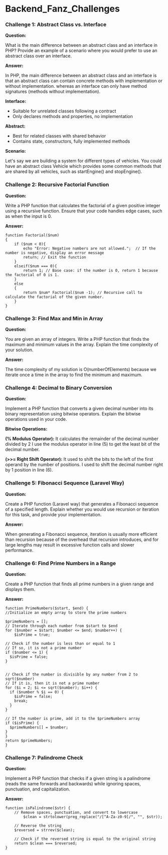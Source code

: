 # Backend_Fanz_Challenges

### Challenge 1: Abstract Class vs. Interface 
**Question:**

 What is the main difference between an abstract class and an interface in PHP? Provide an example of a scenario where you would prefer to use an abstract class over an interface.
 

**Answer:**

In PHP, the main difference between an abstract class and an interface is that an abstract class can contain concrete methods with implementation or without implementation. whereas an interface can only have method signatures (methods without implementation).

**Interface:**

- Suitable for unrelated classes following a contract
- Only declares methods and properties, no implementation


**Abstract:**

- Best for related classes with shared behavior
- Contains state, constructors, fully implemented methods

**Scenario:**

Let's say we are building a system for different types of vehicles.
You could have an abstract class Vehicle which provides some common methods that are shared by all vehicles, such as startEngine() and stopEngine().

### Challenge 2: Recursive Factorial Function  
**Question:**

 Write a PHP function that calculates the factorial of a given positive integer using a recursive function. Ensure that your code handles edge cases, such as when the input is 0.

 **Answer:**

    function Factorial($num)
    {
        if ($num < 0){
            echo "Error: Negative numbers are not allowed.";  // If the number is negative, display an error message
            return; // Exit the function
        }
        elseif($num === 0){
            return 1; // Base case: if the number is 0, return 1 because the factorial of 0 is 1.
        }
        else
        {
            return $num* Factorial($num -1); // Recursive call to calculate the factorial of the given number.
        }
    } 


### Challenge 3: Find Max and Min in Array   
**Question:** 

You are given an array of integers. Write a PHP function that finds the maximum and minimum values in the array. Explain the time complexity of your solution.

**Answer:**

The time complexity of my solution is O(numberOfElements) because we iterate once a time in the array to find the minimum and maximum.

### Challenge 4: Decimal to Binary Conversion    
**Question:** 

Implement a PHP function that converts a given decimal number into its binary representation using bitwise operators. Explain the bitwise operations used in your code. 

**Bitwise Operations:**

**(% Modulus Operator):** It calculates the remainder of the decimal number divided by 2 I use the modulus operator in line (5) to get the least bit of the decimal number.

**(>>= Right Shift Operator):** It used to shift the bits to the left of the first operand by the number of positions.
I used to shift the decimal number right by 1 position in line (6).


### Challenge 5: Fibonacci Sequence (Laravel Way)  
**Question:** 

Create a PHP function (Laravel way) that generates a Fibonacci sequence of a specified length. Explain whether you would use recursion or iteration for this task, and provide your implementation. 

**Answer:** 

When generating a Fibonacci sequence, iteration is usually more efficient than recursion because of the overhead that recursion introduces, and for large lengths may result in excessive function calls and slower performance.

### Challenge 6: Find Prime Numbers in a Range   
**Question:**

 Create a PHP function that finds all prime numbers in a given range and displays them. 

 **Answer:**
 
    function PrimeNumbers($start, $end) {
    //Initialize an empty array to store the prime numbers   

    $primeNumbers = [];
    // Iterate through each number from $start to $end
    for ($number = $start; $number <= $end; $number++) {
        $isPrime = true;

    // Check if the number is less than or equal to 1
    // If so, it is not a prime number
    if ($number <= 1) {
      $isPrime = false;
    }


    // Check if the number is divisible by any number from 2 to sqrt($number)
    // If it is, then it is not a prime number
    for ($i = 2; $i <= sqrt($number); $i++) {
      if ($number % $i == 0) {
        $isPrime = false;
        break;
      }
    }

    // If the number is prime, add it to the $primeNumbers array
    if ($isPrime) {
      $primeNumbers[] = $number;
    }
    }
    return $primeNumbers;
    }

### Challenge 7: Palindrome Check
**Question:** 

Implement a PHP function that checks if a given string is a palindrome (reads the same forwards and backwards) while ignoring spaces, punctuation, and capitalization. 

**Answer:**

    function isPalindrome($str) {
        // Remove spaces, punctuation, and convert to lowercase
            $clean = strtolower(preg_replace("/[^A-Za-z0-9]/", "", $str));

        // Reverse the string
        $reversed = strrev($clean);

        // Check if the reversed string is equal to the original string
        return $clean === $reversed;
    }

